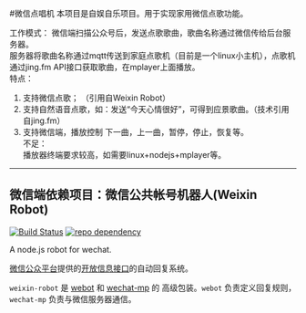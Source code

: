 #微信点唱机
本项目是自娱自乐项目。用于实现家用微信点歌功能。     

工作模式：
微信端扫描公众号后，发送点歌歌曲，歌曲名称通过微信传给后台服务器。  
服务器将歌曲名称通过mqtt传送到家庭点歌机（目前是一个linux小主机），点歌机通过jing.fm API接口获取歌曲，在mplayer上面播放。  
特点：
 1. 支持微信点歌； （引用自Weixin Robot）   
 2. 支持自然语音点歌，如：发送“今天心情很好”，可得到应景歌曲。（技术引用自jing.fm）  
 3. 支持微信端，播放控制 下一曲，上一曲，暂停，停止，恢复等。    
不足：  
 播放器终端要求较高，如需要linux+nodejs+mplayer等。    

------

## 微信端依赖项目：微信公共帐号机器人(Weixin Robot)

[![Build Status](https://api.travis-ci.org/node-webot/weixin-robot.png?branch=master)](https://travis-ci.org/node-webot/weixin-robot) [![repo dependency](https://david-dm.org/node-webot/weixin-robot.png)](https://david-dm.org/node-webot/weixin-robot)

A node.js robot for wechat.

[微信公众平台](http://mp.weixin.qq.com/)提供的[开放信息接口](http://mp.weixin.qq.com/wiki/index.php?title=%E9%A6%96%E9%A1%B5)的自动回复系统。

`weixin-robot` 是 [webot](https://github.com/node-webot/webot) 和 [wechat-mp](https://github.com/node-webot/wechat-mp) 的
高级包装。`webot` 负责定义回复规则，`wechat-mp` 负责与微信服务器通信。


